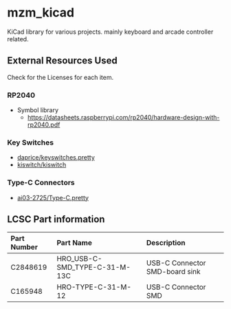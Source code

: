 # mzm_kicad

KiCad library for various projects.  mainly keyboard and arcade controller related.

## External Resources Used

Check for the Licenses for each item.

### RP2040

* Symbol library
    * https://datasheets.raspberrypi.com/rp2040/hardware-design-with-rp2040.pdf

### Key Switches

* [daprice/keyswitches.pretty](https://github.com/daprice/keyswitches.pretty)
* [kiswitch/kiswitch](https://github.com/kiswitch/kiswitch)

### Type-C Connectors

* [ai03-2725/Type-C.pretty](https://github.com/ai03-2725/Type-C.pretty)

## LCSC Part information

| Part Number   | Part Name | Description |
| :--           | :--       | :--         |
| C2848619      | HRO_USB-C-SMD_TYPE-C-31-M-13C | USB-C Connector SMD-board sink |
| C165948       | HRO-TYPE-C-31-M-12 | USB-C Connector SMD |

